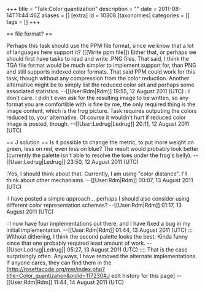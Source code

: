 +++
title = "Talk:Color quantization"
description = ""
date = 2011-08-14T11:44:46Z
aliases = []
[extra]
id = 10308
[taxonomies]
categories = []
tags = []
+++

== file format? ==

Perhaps this task should use the PPM file format, since we know that a lot of languages here support it?  ([[Write ppm file]]) Either that, or perhaps we should first have tasks to read and write .PNG files.  That said, I think the TGA file format would be much simpler to implement support for, than PNG and still supports indexed color formats.  That said PPM could work for this task, though without any compression from the color reduction.  Another alternative might be to simply list the reduced color set and perhaps some associated statistics.  --[[User:Rdm|Rdm]] 19:55, 12 August 2011 (UTC)
: I don't care.  I didn't even ask for the resulting image to be written, so any format you are comfortible with is fine by me, the only required thing is the image content, which is the frog picture. Task requires outputing the colors reduced to, your alternative.  Of course it wouldn't hurt if reduced color image is posted, though. --[[User:Ledrug|Ledrug]] 20:11, 12 August 2011 (UTC)

== J solution ==
Is it possible to change the metric, to put more weight on green, less on red, even less on blue?  The result would probably look better (currently the palette isn't able to resolve the toes under the frog's belly). --[[User:Ledrug|Ledrug]] 23:50, 12 August 2011 (UTC)

:Yes, I should think about that.  Currently, I am using "color distance".  I'll think about other mechanisms.  --[[User:Rdm|Rdm]] 00:07, 13 August 2011 (UTC)

:I have posted a simple approach... perhaps I should also consider using different color representation schemes? --[[User:Rdm|Rdm]] 01:17, 13 August 2011 (UTC)

::I now have four implementations out there, and I have fixed a bug in my initial implementation.  --[[User:Rdm|Rdm]] 01:44, 13 August 2011 (UTC)
::: Without dithering, I think the second palette looks the best.  Kinda funny since that one probably required least amount of work. --[[User:Ledrug|Ledrug]] 05:27, 13 August 2011 (UTC)
:::: That is the case surprisingly often.  Anyways, I have removed the alternate implementations.  If anyone cares, they can find them in the [http://rosettacode.org/mw/index.php?title=Color_quantization&oldid=117230#J edit history for this page] --[[User:Rdm|Rdm]] 11:44, 14 August 2011 (UTC)
